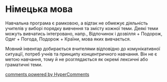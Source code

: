 <div id="hypercomments_widget" class="js-hypercomments-widget invisible"></div>

# Німецька  мова

Навчальна програма є рамковою, а відтак не обмежує діяльність учителів у виборі порядку вивчення та змісту кожної теми. Деякі теми можуть вивчатись інтегровано, напр., Відпочинок і дозвілля + Подорож, Одяг + Погода, Подорож + Країни, мова яких вивчається.

Мовний інвентар добирається вчителями відповідно до комунікативної ситуації, потреб учнів та принципу концентричного навчання. Він не є метою навчання, тому й не розглядається як окремі лексичні або граматичні теми.




<div class="js-hypercomments-container">
    <a href="http://hypercomments.com" class="hc-link" title="comments widget">comments powered by HyperComments</a>
</div>